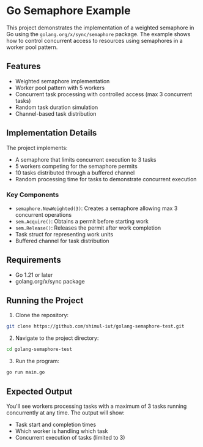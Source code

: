 # Go Semaphore Example

This project demonstrates the implementation of a weighted semaphore in Go using the `golang.org/x/sync/semaphore` package. The example shows how to control concurrent access to resources using semaphores in a worker pool pattern.

## Features

- Weighted semaphore implementation
- Worker pool pattern with 5 workers
- Concurrent task processing with controlled access (max 3 concurrent tasks)
- Random task duration simulation
- Channel-based task distribution

## Implementation Details

The project implements:
- A semaphore that limits concurrent execution to 3 tasks
- 5 workers competing for the semaphore permits
- 10 tasks distributed through a buffered channel
- Random processing time for tasks to demonstrate concurrent execution

### Key Components

- `semaphore.NewWeighted(3)`: Creates a semaphore allowing max 3 concurrent operations
- `sem.Acquire()`: Obtains a permit before starting work
- `sem.Release()`: Releases the permit after work completion
- Task struct for representing work units
- Buffered channel for task distribution

## Requirements

- Go 1.21 or later
- golang.org/x/sync package

## Running the Project

1. Clone the repository:
```bash
git clone https://github.com/shimul-iut/golang-semaphore-test.git
```

2. Navigate to the project directory:
```bash
cd golang-semaphore-test
```

3. Run the program:
```bash
go run main.go
```

## Expected Output

You'll see workers processing tasks with a maximum of 3 tasks running concurrently at any time. The output will show:
- Task start and completion times
- Which worker is handling which task
- Concurrent execution of tasks (limited to 3)
